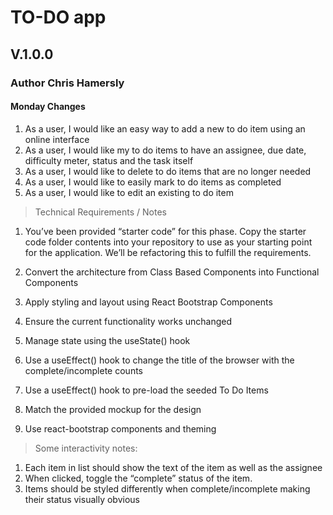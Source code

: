 #  TO-DO app

## V.1.0.0
###  Author Chris Hamersly

#### Monday Changes

1. As a user, I would like an easy way to add a new to do item using an online interface
1. As a user, I would like my to do items to have an assignee, due date, difficulty meter, status and the task itself
1. As a user, I would like to delete to do items that are no longer needed
1. As a user, I would like to easily mark to do items as completed
1. As a user, I would like to edit an existing to do item
> Technical Requirements / Notes
1. You’ve been provided “starter code” for this phase. Copy the starter code folder contents into your repository to use as your starting point for the application. We’ll be refactoring this to fulfill the requirements.

1. Convert the architecture from Class Based Components into Functional Components
1. Apply styling and layout using React Bootstrap Components
1. Ensure the current functionality works unchanged
1. Manage state using the useState() hook
1. Use a useEffect() hook to change the title of the browser with the complete/incomplete counts
1. Use a useEffect() hook to pre-load the seeded To Do Items
1. Match the provided mockup for the design
1. Use react-bootstrap components and theming
>Some interactivity notes:
1. Each item in list should show the text of the item as well as the assignee
1. When clicked, toggle the “complete” status of the item.
1. Items should be styled differently when complete/incomplete making their status visually obvious
